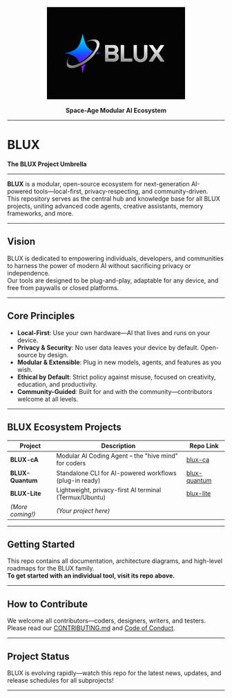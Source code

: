 <div align="center">

  <img src="assets/banner/blux-banner-wide.png" alt="BLUX Logo" width="320" />

  <br/>

  <b>Space-Age Modular AI Ecosystem</b>

</div>

---

# BLUX

**The BLUX Project Umbrella**

---

**BLUX** is a modular, open-source ecosystem for next-generation AI-powered tools—local-first, privacy-respecting, and community-driven.  
This repository serves as the central hub and knowledge base for all BLUX projects, uniting advanced code agents, creative assistants, memory frameworks, and more.

---

## **Vision**

BLUX is dedicated to empowering individuals, developers, and communities to harness the power of modern AI without sacrificing privacy or independence.  
Our tools are designed to be plug-and-play, adaptable for any device, and free from paywalls or closed platforms.

---

## **Core Principles**

- **Local-First**: Use your own hardware—AI that lives and runs on your device.
- **Privacy & Security**: No user data leaves your device by default. Open-source by design.
- **Modular & Extensible**: Plug in new models, agents, and features as you wish.
- **Ethical by Default**: Strict policy against misuse, focused on creativity, education, and productivity.
- **Community-Guided**: Built for and with the community—contributors welcome at all levels.

---

## **BLUX Ecosystem Projects**

| Project        | Description                                               | Repo Link                                 |
|----------------|----------------------------------------------------------|--------------------------------------------|
| **BLUX-cA**    | Modular AI Coding Agent – the "hive mind" for coders     | [blux-ca](https://github.com/Justadudeinspace/blux-ca)         |
| **BLUX-Quantum**| Standalone CLI for AI-powered workflows (plug-in ready) | [blux-quantum](https://github.com/Justadudeinspace/blux-quantum) |
| **BLUX-Lite**  | Lightweight, privacy-first AI terminal (Termux/Ubuntu)   | [blux-lite](https://github.com/Justadudeinspace/blux-lite)     |
| *(More coming!)*| *(Your project here)*                                   |                                        |

---

## **Getting Started**

This repo contains all documentation, architecture diagrams, and high-level roadmaps for the BLUX family.  
**To get started with an individual tool, visit its repo above.**

---

## **How to Contribute**

We welcome all contributors—coders, designers, writers, and testers.  
Please read our [CONTRIBUTING.md](CONTRIBUTING.md) and [Code of Conduct](CODE_OF_CONDUCT.md).

---

## **Project Status**

BLUX is evolving rapidly—watch this repo for the latest news, updates, and release schedules for all subprojects!

---
